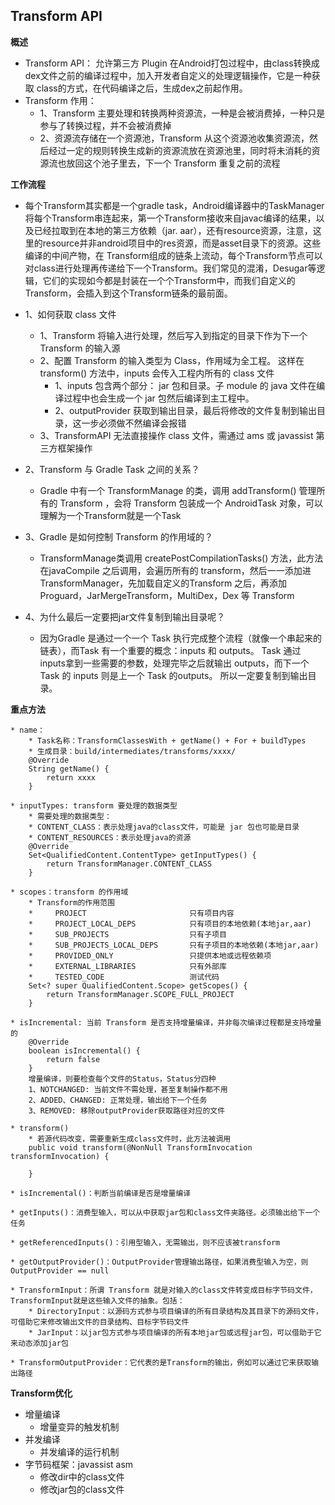 
## Transform API ##

**概述**

* Transform API： 允许第三方 Plugin 在Android打包过程中，由class转换成dex文件之前的编译过程中，加入开发者自定义的处理逻辑操作，它是一种获取 class的方式，在代码编译之后，生成dex之前起作用。
* Transform 作用：
	* 1、Transform 主要处理和转换两种资源流，一种是会被消费掉，一种只是参与了转换过程，并不会被消费掉
	* 2、资源流存储在一个资源池，Transform 从这个资源池收集资源流，然后经过一定的规则转换生成新的资源流放在资源池里，同时将未消耗的资源流也放回这个池子里去，下一个 Transform 重复之前的流程
	
	
**工作流程**

* 每个Transform其实都是一个gradle task，Android编译器中的TaskManager将每个Transform串连起来，第一个Transform接收来自javac编译的结果，以及已经拉取到在本地的第三方依赖（jar. aar），还有resource资源，注意，这里的resource并非android项目中的res资源，而是asset目录下的资源。这些编译的中间产物，在 Transform组成的链条上流动，每个Transform节点可以对class进行处理再传递给下一个Transform。我们常见的混淆，Desugar等逻辑，它们的实现如今都是封装在一个个Transform中，而我们自定义的Transform，会插入到这个Transform链条的最前面。

* 1、如何获取 class 文件
	* 1、Transform 将输入进行处理，然后写入到指定的目录下作为下一个 Transform 的输入源
	* 2、配置 Transform 的输入类型为 Class，作用域为全工程。 这样在 transform() 方法中，inputs 会传入工程内所有的 class 文件
		 * 1、inputs 包含两个部分： jar 包和目录。子 module 的 java 文件在编译过程中也会生成一个 jar 包然后编译到主工程中。
	 	 * 2、outputProvider 获取到输出目录，最后将修改的文件复制到输出目录，这一步必须做不然编译会报错
	* 3、TransformAPI 无法直接操作 class 文件，需通过 ams 或 javassist 第三方框架操作
* 2、Transform 与 Gradle Task 之间的关系？
	* Gradle 中有一个 TransformManage 的类，调用 addTransform() 管理所有的 Transform ，会将 Transform 包装成一个 AndroidTask 对象，可以理解为一个Transform就是一个Task
* 3、Gradle 是如何控制 Transform 的作用域的？
	* TransformManage类调用 createPostCompilationTasks() 方法，此方法在javaCompile 之后调用，会遍历所有的 transform，然后一一添加进TransformManager，先加载自定义的Transform 之后，再添加 Proguard，JarMergeTransform，MultiDex，Dex 等 Transform
* 4、为什么最后一定要把jar文件复制到输出目录呢？
	* 因为Gradle 是通过一个一个 Task 执行完成整个流程（就像一个串起来的链表），而Task 有一个重要的概念：inputs 和 outputs。 Task 通过 inputs拿到一些需要的参数，处理完毕之后就输出 outputs，而下一个 Task 的 inputs 则是上一个 Task 的outputs。 所以一定要复制到输出目录。


**重点方法**

	* name：
		* Task名称：TransformClassesWith + getName() + For + buildTypes
		* 生成目录：build/intermediates/transforms/xxxx/
	    @Override
	    String getName() {
	        return xxxx
	    }

	* inputTypes: transform 要处理的数据类型
		* 需要处理的数据类型：
		* CONTENT_CLASS：表示处理java的class文件，可能是 jar 包也可能是目录
		* CONTENT_RESOURCES：表示处理java的资源
		@Override
		Set<QualifiedContent.ContentType> getInputTypes() {
		    return TransformManager.CONTENT_CLASS
		}

	* scopes：transform 的作用域
		* Transform的作用范围
		*     PROJECT                       只有项目内容
		*     PROJECT_LOCAL_DEPS            只有项目的本地依赖(本地jar,aar)
		*     SUB_PROJECTS                  只有子项目
		*     SUB_PROJECTS_LOCAL_DEPS       只有子项目的本地依赖(本地jar,aar)
		*     PROVIDED_ONLY                 只提供本地或远程依赖项
		*     EXTERNAL_LIBRARIES            只有外部库
		*     TESTED_CODE                   测试代码
		Set<? super QualifiedContent.Scope> getScopes() {
		    return TransformManager.SCOPE_FULL_PROJECT
		}

	* isIncremental: 当前 Transform 是否支持增量编译，并非每次编译过程都是支持增量的
		@Override
		boolean isIncremental() {
		    return false
		}
		增量编译，则要检查每个文件的Status，Status分四种
		1、NOTCHANGED: 当前文件不需处理，甚至复制操作都不用
		2、ADDED、CHANGED: 正常处理，输出给下一个任务
		3、REMOVED: 移除outputProvider获取路径对应的文件

	* transform()
		* 若源代码改变，需要重新生成class文件时，此方法被调用
		public void transform(@NonNull TransformInvocation transformInvocation) {
			
		}
		
	* isIncremental()：判断当前编译是否是增量编译
	
	* getInputs()：消费型输入，可以从中获取jar包和class文件夹路径。必须输出给下一个任务
	
	* getReferencedInputs()：引用型输入，无需输出，则不应该被transform
	
	* getOutputProvider()：OutputProvider管理输出路径，如果消费型输入为空，则OutputProvider == null
	
	* TransformInput：所谓 Transform 就是对输入的class文件转变成目标字节码文件，TransformInput就是这些输入文件的抽象。包括：
		* DirectoryInput：以源码方式参与项目编译的所有目录结构及其目录下的源码文件，可借助它来修改输出文件的目录结构、目标字节码文件
		* JarInput：以jar包方式参与项目编译的所有本地jar包或远程jar包，可以借助于它来动态添加jar包
		
	* TransformOutputProvider：它代表的是Transform的输出，例如可以通过它来获取输出路径


**Transform优化**

* 增量编译
	* 增量变异的触发机制
* 并发编译
	* 并发编译的运行机制
* 字节码框架：javassist asm
	* 修改dir中的class文件
	* 修改jar包的class文件
